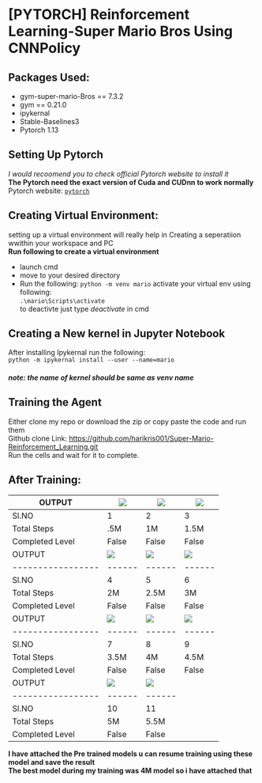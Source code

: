 # [PYTORCH] Reinforcement Learning-Super Mario Bros Using CNNPolicy


## Packages Used:
* gym-super-mario-Bros == 7.3.2
* gym == 0.21.0
* ipykernal
* Stable-Baselines3
* Pytorch 1.13

## Setting Up Pytorch
_I would recoomend you to check official Pytorch website to install it_<br>
**The Pytorch need the exact version of Cuda and CUDnn to work normally**<br>
Pytorch website: [`pytorch`](https://pytorch.org/get-started/locally/)

## Creating Virtual Environment:
setting up a virtual environment will really help in Creating a seperatiion wwithin your workspace and PC<br>
**Run following to create a virtual environment**
* launch cmd 
* move to your desired directory
* Run the following:
```python -m venv mario```
activate your virtual env using following:<br>
```.\mario\Scripts\activate```<br>
to deactivte just type _deactivate_ in cmd
## Creating a New kernel in Jupyter Notebook
After installing Ipykernal run the following:<br>
```python -m ipykernal install --user --name=mario```<br>
##### _note: the name of kernel should be same as venv name_
## Training the Agent
Either clone my repo or download the zip or copy paste the code and run them<br>
Github clone Link: https://github.com/harikris001/Super-Mario-Reinforcement_Learning.git <br>
Run the cells and wait for it to complete.
## After Training: 
|OUTPUT           |![](marioRL/docs/videos/model_500000.gif)|![](marioRL/docs/videos/model_1000000.gif)|![](marioRL/docs/videos/model_1500000.gif)|
|-----------------|------|------|------|
|Sl.NO            |1     |2     |3     |
|Total Steps      |.5M   |1M    |1.5M  |
|Completed Level  |False |False |False |
|OUTPUT           |![](marioRL/docs/videos/model_2000000.gif)|![](marioRL/docs/videos/model_2500000.gif)|![](marioRL/docs/videos/model_3000000.gif)|
|-----------------|------|------|------|
|Sl.NO            |4     |5     |6     |
|Total Steps      |2M    |2.5M  |3M    |
|Completed Level  |False |False |False |
|OUTPUT           |![](marioRL/docs/videos/model_3500000.gif)|![](marioRL/docs/videos/model_4000000.gif)|![](marioRL/docs/videos/model_4500000.gif)|
|-----------------|------|------|------|
|Sl.NO            |7     |8     |9     |
|Total Steps      |3.5M  |4M    |4.5M  |
|Completed Level  |False |False |False |
|OUTPUT           |![](marioRL/docs/videos/model_5000000.gif)|![](marioRL/docs/videos/model_5500000.gif)|
|-----------------|------|------|
|Sl.NO            |10    |11    |
|Total Steps      |5M    |5.5M  |
|Completed Level  |False |False |




**I have attached the Pre trained models u can resume training using these model and save the result**<br>
**The best model during my training was 4M model so i have attached that**
